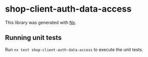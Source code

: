 # shop-client-auth-data-access

This library was generated with [Nx](https://nx.dev).

## Running unit tests

Run `nx test shop-client-auth-data-access` to execute the unit tests.
